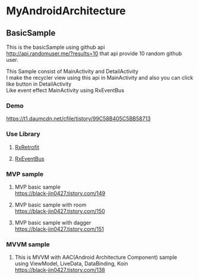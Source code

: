 # MyAndroidArchitecture

## BasicSample

This is the basicSample using github api<br>
http://api.randomuser.me/?results=10 that api provide 10 random github user.

This Sample consist of MainActivity and DetailActivity<br>
I make the recycler view using this api in MainActivity and also you can click like button in DetailActivity<br>
Like event effect MainActivity using RxEventBus

### Demo

https://t1.daumcdn.net/cfile/tistory/99C58B405C5BB58713

### Use Library

1. [RxRetrofit](https://black-jin0427.tistory.com/34)

2. [RxEventBus](https://black-jin0427.tistory.com/35)


### MVP sample

1. MVP basic sample<br>
https://black-jin0427.tistory.com/149

2. MVP basic sample with room<br>
https://black-jin0427.tistory.com/150

3. MVP basic sample with dagger<br>
https://black-jin0427.tistory.com/151

### MVVM sample

1. This is MVVM with AAC(Android Architecture Component) sample<br>
using ViewModel, LiveData, DataBinding, Koin<br>
https://black-jin0427.tistory.com/138
